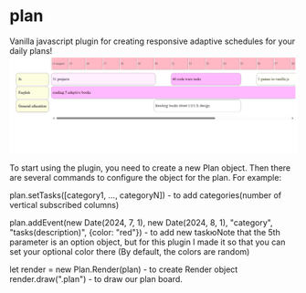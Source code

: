 # plan
Vanilla javascript plugin for creating responsive adaptive schedules for your daily plans!
![how it Looks](https://github.com/vasayShinkar/plan/blob/main/image.png)


To start using the plugin, you need to create a new Plan object.  Then there are several commands to configure the object for the plan. For example:

plan.setTasks([category1, ..., categoryN]) - to add categories(number of vertical subscribed columns)


plan.addEvent(new Date(2024, 7, 1), new Date(2024, 8, 1), "category", "tasks(description)", {color: "red"}) - to add new taskюNote that the 5th parameter is an option object, but for this plugin I made it so that you can set your optional color there (By default, the colors are random)


let render = new Plan.Render(plan) - to create Render object
render.draw(".plan") - to draw our plan board.




